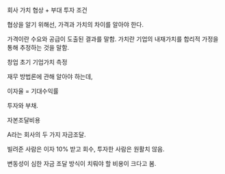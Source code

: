 회사 가치 협상 + 부대 투자 조건

협상을 알기 위해선, 가격과 가치의 차이를 알아야 한다. 

가격이란 수요와 공급이 도출된 결과를 말함. 
가치란 기업의 내재가치를 합리적 가정을 통해 추정하는 것을 말함. 

창업 초기 기업가치 측정

재무 방법론에 관해 알아야 하는데, 

이자율 = 기대수익률

투자와 부채.

자본조달비용

A라는 회사의 두 가지 자금조달. 

빌려준 사람은 이자 10% 받고 회수, 투자한 사람은 원활치 않음. 

변동성이 심한 자금 조달 방식이 치뤄야 할 비용이 크다고 봄.

